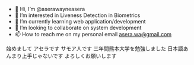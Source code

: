 - 👋 Hi, I’m @aserawayneasera
- 👀 I’m interested in Liveness Detection in Biometrics
- 🌱 I’m currently learning web application/development
- 💞️ I’m looking to collaborate on system development
- 📫 How to reach me on my personal email asera.wa@gmail.com


始めまして
アセラです
サモア人です
三年間熊本大学を勉強しました
日本語あんまり上手じゃないです
よろしくお願いします

<!---
aserawayneasera/aserawayneasera is a ✨ special ✨ repository because its `README.md` (this file) appears on your GitHub profile.
You can click the Preview link to take a look at your changes.
--->
